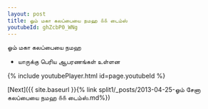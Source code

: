 ```yaml
---
layout: post
title: ஓம் மகா கலப்பையை நமஹ ௧௧ டைம்ஸ்
youtubeId: ghZcbP0_WNg
---
```

 
 
 ஓம் மகா கலப்பையை நமஹ  
 
 -  யாருக்கு பெரிய ஆபரணங்கள் உள்ளன 
 
  
 
  
 
 
 
 
 
 


{% include youtubePlayer.html id=page.youtubeId %}
 
[Next]({{ site.baseurl }}{% link  split1/_posts/2013-04-25-ஓம் சேனா கலப்பையை நமஹ ௧௧ டைம்ஸ்.md%})
 
